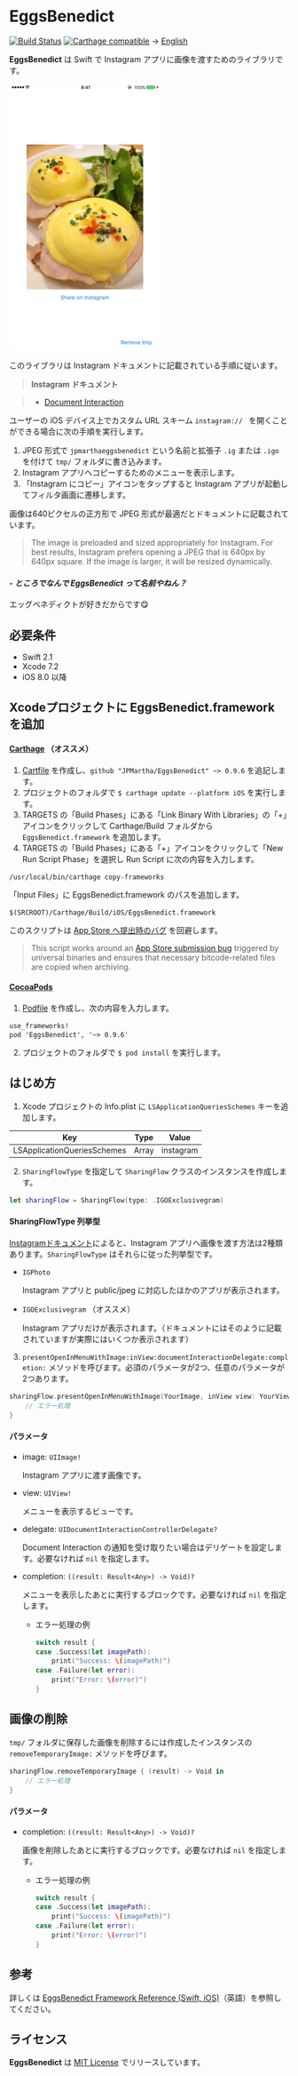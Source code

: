 # EggsBenedict
[![Build Status](https://travis-ci.org/JPMartha/EggsBenedict.svg)](https://travis-ci.org/JPMartha/EggsBenedict) [![Carthage compatible](https://img.shields.io/badge/Carthage-compatible-4BC51D.svg?style=flat)](https://github.com/Carthage/Carthage) → [English](../README.md)

__EggsBenedict__ は Swift で Instagram アプリに画像を渡すためのライブラリです。

<img src="../Images/EggsBenedict.gif" width=272>

このライブラリは Instagram ドキュメントに記載されている手順に従います。

> __Instagram ドキュメント__

> - [Document Interaction](https://www.instagram.com/developer/mobile-sharing/iphone-hooks/#document-interaction)

ユーザーの iOS デバイス上でカスタム URL スキーム `instagram:// ` を開くことができる場合に次の手順を実行します。

1. JPEG 形式で `jpmarthaeggsbenedict` という名前と拡張子 `.ig` または `.igo` を付けて `tmp/` フォルダに書き込みます。
2. Instagram アプリへコピーするためのメニューを表示します。
3. 「Instagram にコピー」アイコンをタップすると Instagram アプリが起動してフィルタ画面に遷移します。

  画像は640ピクセルの正方形で JPEG 形式が最適だとドキュメントに記載されています。
  
  > The image is preloaded and sized appropriately for Instagram. For best results, Instagram prefers opening a JPEG that is 640px by 640px square. If the image is larger, it will be resized dynamically.

#### _\- ところでなんで EggsBenedict って名前やねん？_

エッグベネディクトが好きだからです😋

## 必要条件

- Swift 2.1
- Xcode 7.2
- iOS 8.0 以降

## Xcodeプロジェクトに EggsBenedict.framework を追加

#### [Carthage](https://github.com/Carthage/Carthage) （オススメ）

1. [Cartfile](https://github.com/Carthage/Carthage/blob/master/Documentation/Artifacts.md#cartfile) を作成し、`github "JPMartha/EggsBenedict" ~> 0.9.6` を追記します。
2. プロジェクトのフォルダで `$ carthage update --platform iOS` を実行します。
3. TARGETS の「Build Phases」にある「Link Binary With Libraries」の「+」アイコンをクリックして Carthage/Build フォルダから `EggsBenedict.framework` を追加します。
4. TARGETS の「Build Phases」にある「+」アイコンをクリックして「New Run Script Phase」を選択し Run Script に次の内容を入力します。
  ```
  /usr/local/bin/carthage copy-frameworks
  ```
  「Input Files」に EggsBenedict.framework のパスを追加します。
  ```
  $(SRCROOT)/Carthage/Build/iOS/EggsBenedict.framework
  ```
  このスクリプトは [App Store へ提出時のバグ](http://www.openradar.me/radar?id=6409498411401216) を回避します。
  
  > This script works around an [App Store submission bug](http://www.openradar.me/radar?id=6409498411401216) triggered by universal binaries and ensures that necessary bitcode-related files are copied when archiving.

#### [CocoaPods](https://cocoapods.org)

1. [Podfile](https://guides.cocoapods.org/using/the-podfile.html) を作成し、次の内容を入力します。

  ```
  use_frameworks!
  pod 'EggsBenedict', '~> 0.9.6'
  ```

2. プロジェクトのフォルダで `$ pod install` を実行します。

## はじめ方

1. Xcode プロジェクトの Info.plist に `LSApplicationQueriesSchemes` キーを追加します。

  Key                                           |Type    |Value
  ------------------------------------|--------|-----------
  LSApplicationQueriesSchemes | Array | instagram

2. `SharingFlowType` を指定して `SharingFlow` クラスのインスタンスを作成します。
  
  ```swift
  let sharingFlow = SharingFlow(type: .IGOExclusivegram)
  ```
  
  #### SharingFlowType 列挙型

  [Instagramドキュメント](https://www.instagram.com/developer/mobile-sharing/iphone-hooks/#document-interaction)によると、Instagram アプリへ画像を渡す方法は2種類あります。`SharingFlowType` はそれらに従った列挙型です。

  - `IGPhoto`
  
    Instagram アプリと public/jpeg に対応したほかのアプリが表示されます。

  - `IGOExclusivegram` （オススメ）
  
    Instagram アプリだけが表示されます。（ドキュメントにはそのように記載されていますが実際にはいくつか表示されます）

3. `presentOpenInMenuWithImage:inView:documentInteractionDelegate:completion:` メソッドを呼びます。必須のパラメータが2つ、任意のパラメータが2つあります。

  ```swift
  sharingFlow.presentOpenInMenuWithImage(YourImage, inView view: YourView, documentInteractionDelegate: nil) { (result) -> Void in
      // エラー処理
  }
  ```
  
  #### パラメータ
  
  - image: `UIImage!`
  
    Instagram アプリに渡す画像です。
    
  - view: `UIView!`
  
    メニューを表示するビューです。
    
  - delegate: `UIDocumentInteractionControllerDelegate?`
  
    Document Interaction の通知を受け取りたい場合はデリゲートを設定します。必要なければ `nil` を指定します。
    
  - completion: `((result: Result<Any>) -> Void)?`
  
    メニューを表示したあとに実行するブロックです。必要なければ `nil` を指定します。
    
    - エラー処理の例
    
      ```swift
      switch result {
      case .Success(let imagePath):
          print("Success: \(imagePath)")
      case .Failure(let error):
          print("Error: \(error)")
      }
      ```

## 画像の削除

`tmp/` フォルダに保存した画像を削除するには作成したインスタンスの `removeTemporaryImage:` メソッドを呼びます。

  ```swift
  sharingFlow.removeTemporaryImage { (result) -> Void in
      // エラー処理
  }
  ```
  
#### パラメータ
  
  - completion: `((result: Result<Any>) -> Void)?`
  
    画像を削除したあとに実行するブロックです。必要なければ `nil` を指定します。
    
    - エラー処理の例
    
      ```swift
      switch result {
      case .Success(let imagePath):
          print("Success: \(imagePath)")
      case .Failure(let error):
          print("Error: \(error)")
      }
      ```

## 参考

詳しくは [EggsBenedict Framework Reference (Swift, iOS)](http://jpmartha.hatenablog.jp/entry/2016/01/12/075621)（英語）を参照してください。

## ライセンス

__EggsBenedict__ は [MIT License](LICENSE) でリリースしています。
